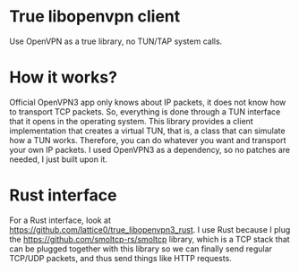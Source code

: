 # True libopenvpn client

Use OpenVPN as a true library, no TUN/TAP system calls.

# How it works?

Official OpenVPN3 app only knows about IP packets, it does not know how to transport TCP packets. So, everything is done through a TUN interface that it opens in the operating system. This library provides a client implementation that creates a virtual TUN, that is, a class that can simulate how a TUN works. Therefore, you can do whatever you want and transport your own IP packets. I used OpenVPN3 as a dependency, so no patches are needed, I just built upon it.

# Rust interface

For a Rust interface, look at https://github.com/lattice0/true_libopenvpn3_rust. I use Rust because I plug the https://github.com/smoltcp-rs/smoltcp library, which is a TCP stack that can be plugged together with this library so we can finally send regular TCP/UDP packets, and thus send things like HTTP requests.
